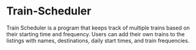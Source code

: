 # Train-Scheduler

Train Scheduler is a program that keeps track of multiple trains based on their starting time and frequency. Users can add their own trains to the listings with names, destinations, daily start times, and train frequencies.